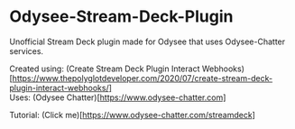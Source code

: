# Odysee-Stream-Deck-Plugin
Unofficial Stream Deck plugin made for Odysee that uses Odysee-Chatter services.

Created using: (Create Stream Deck Plugin Interact Webhooks)[https://www.thepolyglotdeveloper.com/2020/07/create-stream-deck-plugin-interact-webhooks/]  
Uses: (Odysee Chatter)[https://www.odysee-chatter.com]

Tutorial: (Click me)[https://www.odysee-chatter.com/streamdeck]